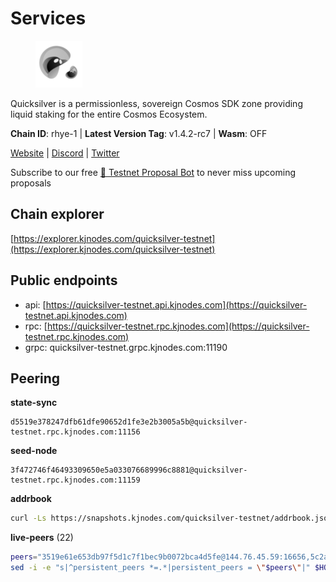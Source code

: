 # Services

<figure><img src="https://raw.githubusercontent.com/kj89/cosmos-images/main/logos/quicksilver.png" alt=""><figcaption></figcaption></figure>

Quicksilver is a permissionless, sovereign Cosmos SDK zone providing liquid staking for the entire Cosmos Ecosystem.

**Chain ID**: rhye-1 | **Latest Version Tag**: v1.4.2-rc7 | **Wasm**: OFF

[Website](https://quicksilver.zone) | [Discord](https://discord.gg/quicksilverprotocol) | [Twitter](https://twitter.com/quicksilverzone)



Subscribe to our free [🤖 Testnet Proposal Bot](https://t.me/kjnodes_testnet_proposal_bot) to never miss upcoming proposals


## Chain explorer
[https://explorer.kjnodes.com/quicksilver-testnet](https://explorer.kjnodes.com/quicksilver-testnet)

## Public endpoints

* api: [https://quicksilver-testnet.api.kjnodes.com](https://quicksilver-testnet.api.kjnodes.com)
* rpc: [https://quicksilver-testnet.rpc.kjnodes.com](https://quicksilver-testnet.rpc.kjnodes.com)
* grpc: quicksilver-testnet.grpc.kjnodes.com:11190

## Peering

**state-sync**

```text
d5519e378247dfb61dfe90652d1fe3e2b3005a5b@quicksilver-testnet.rpc.kjnodes.com:11156
```

**seed-node**

```text
3f472746f46493309650e5a033076689996c8881@quicksilver-testnet.rpc.kjnodes.com:11159
```

**addrbook**
```bash
curl -Ls https://snapshots.kjnodes.com/quicksilver-testnet/addrbook.json > $HOME/.quicksilverd/config/addrbook.json
```

**live-peers** (22)
```bash
peers="3519e61e653db97f5d1c7f1bec9b0072bca4d5fe@144.76.45.59:16656,5c2a752c9b1952dbed075c56c600c3a79b58c395@95.214.55.232:27026,cd85e8a5ad374c3ee339d6f201a065ae9e911eb4@65.108.226.183:11156,7142a4a19a87408ea6bcaf8bc2fd0265a5ccc7ad@162.55.245.219:11156,e6bf55bc9f08958b7518bea455423375db78d1ef@65.108.13.176:26656,5a3c424c19d9ab694190a7805a2b1a146460d752@65.108.2.27:26656,c152888de058c1ca92e43913b502b137b8c17c26@195.201.243.40:26636,ee6bae1a6d4a1e07f1e4bc7963cabedc6b73426e@94.130.137.119:26656,a37474c1f254cd4b16d924327a755c914e8e7d86@65.109.30.53:26656,2a577a2f1a3c9e6fdcf19659af4ecc48f4525274@135.181.215.115:26776,ba65c74ac5f3c56b450348dea59b4d815220aeca@142.132.151.99:15651,386d9eac66143c386d645b13eb9906caeb3cb33a@82.100.58.116:26656,c02431ff1a4fe66dca2d3c8ccbbd51b9977d8c54@88.208.57.200:11156,debb2e9f8892606629c5a6d63a8562879868e261@65.108.99.224:56656,1452d484454c0f93ddf3cbf987ce1b9cadd8f23f@65.21.95.180:37656,7fe3007cba4de49584cbdad9489ffecfc9651c57@65.108.79.246:26673,d5519e378247dfb61dfe90652d1fe3e2b3005a5b@65.109.68.190:11156,3e484a1e5b0e019f1c227fb1481016161825c395@213.239.215.165:11156,8b486ec6ee6167985f6eed69817f2a04bd70bba9@65.109.61.113:22217,b2daeea17e173128d92faa96d3f52266b002be58@167.235.245.191:26656,4abe3e468eeb3a957d34efec57b01a4add92904e@185.16.39.51:26656,fcf5eb2872fdde3ce23a1bf23708434025851411@47.147.226.228:55656"
sed -i -e "s|^persistent_peers *=.*|persistent_peers = \"$peers\"|" $HOME/.quicksilverd/config/config.toml
```
